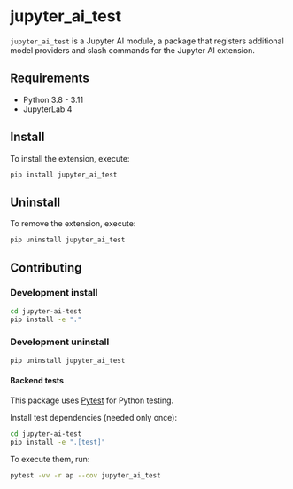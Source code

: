 # jupyter_ai_test

`jupyter_ai_test` is a Jupyter AI module, a package
that registers additional model providers and slash commands for the Jupyter AI
extension.

## Requirements

- Python 3.8 - 3.11
- JupyterLab 4

## Install

To install the extension, execute:

```bash
pip install jupyter_ai_test
```

## Uninstall

To remove the extension, execute:

```bash
pip uninstall jupyter_ai_test
```

## Contributing

### Development install

```bash
cd jupyter-ai-test
pip install -e "."
```

### Development uninstall

```bash
pip uninstall jupyter_ai_test
```

#### Backend tests

This package uses [Pytest](https://docs.pytest.org/) for Python testing.

Install test dependencies (needed only once):

```sh
cd jupyter-ai-test
pip install -e ".[test]"
```

To execute them, run:

```sh
pytest -vv -r ap --cov jupyter_ai_test
```
